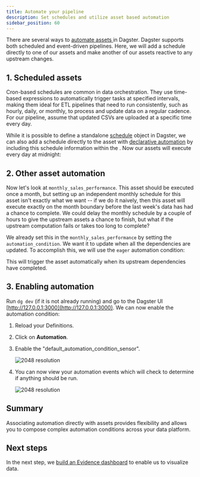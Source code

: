 ```yaml
---
title: Automate your pipeline
description: Set schedules and utilize asset based automation
sidebar_position: 60
---
```


There are several ways to [automate assets ](/guides/automate) in Dagster. Dagster supports both scheduled and event-driven pipelines. Here, we will add a schedule directly to one of our assets and make another of our assets reactive to any upstream changes.

## 1. Scheduled assets

Cron-based schedules are common in data orchestration. They use time-based expressions to automatically trigger tasks at specified intervals, making them ideal for ETL pipelines that need to run consistently, such as hourly, daily, or monthly, to process and update data on a regular cadence. For our pipeline, assume that updated CSVs are uploaded at a specific time every day.

While it is possible to define a standalone [schedule](/guides/automate/schedules) object in Dagster, we can also add a schedule directly to the asset with [declarative automation](/guides/automate/declarative-automation) by including this schedule information within the <PyObject section="asset-checks" module="dagster" object="asset_check" decorator />. Now our assets will execute every day at midnight:

<CodeExample
  path="docs_snippets/docs_snippets/guides/tutorials/etl_tutorial/src/etl_tutorial/defs/assets.py"
  language="python"
  startAfter="start_ingest_assets_3"
  endBefore="end_ingest_assets_3"
  title="src/etl_tutorial/defs/assets.py"
/>

## 2. Other asset automation

Now let's look at `monthly_sales_performance`. This asset should be executed once a month, but setting up an independent monthly schedule for this asset isn't exactly what we want -- if we do it naively, then this asset will execute exactly on the month boundary before the last week's data has had a chance to complete. We could delay the monthly schedule by a couple of hours to give the upstream assets a chance to finish, but what if the upstream computation fails or takes too long to complete?

We already set this in the `monthly_sales_performance` by setting the `automation_condition`. We want it to update when all the dependencies are updated. To accomplish this, we will use the `eager` automation condition:

<CodeExample
  path="docs_snippets/docs_snippets/guides/tutorials/etl_tutorial/src/etl_tutorial/defs/assets.py"
  language="python"
  startAfter="start_monthly_sales_performance_asset_highlight"
  endBefore="end_monthly_sales_performance_asset_highlight"
  title="src/etl_tutorial/defs/assets.py"
/>

This will trigger the asset automatically when its upstream dependencies have completed.

## 3. Enabling automation

Run `dg dev` (if it is not already running) and go to the Dagster UI [http://127.0.0.1:3000](http://127.0.0.1:3000). We can now enable the automation condition:

1. Reload your Definitions.
2. Click on **Automation**.
3. Enable the "default_automation_condition_sensor".

   ![2048 resolution](/images/tutorial/etl-tutorial/enable-automation.png)

4. You can now view your automation events which will check to determine if anything should be run.

   ![2048 resolution](/images/tutorial/etl-tutorial/automation-status.png)

## Summary

Associating automation directly with assets provides flexibility and allows you to compose complex automation conditions across your data platform.

## Next steps

In the next step, we [build an Evidence dashboard](/examples/etl-pipeline/visualize-data) to enable us to visualize data.
